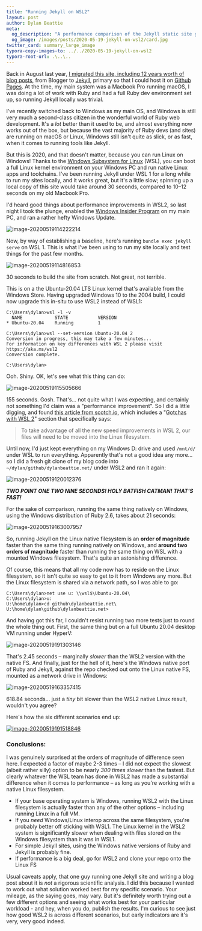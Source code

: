 ```yaml
---
title: "Running Jekyll on WSL2"
layout: post
author: Dylan Beattie
meta: 
  og_description: "A performance comparison of the Jekyll static site generator running on the Windows Subsystem for Linux (WSL) 1 vs WSL2."
  og_image: /images/posts/2020-05-19-jekyll-on-wsl2/card.jpg
twitter_card: summary_large_image
typora-copy-images-to: ../../2020-05-19-jekyll-on-wsl2
typora-root-url: .\..\..
---
```


Back in August last year, [I migrated this site, including 12 years worth of blog posts](/2019/08/14/migrating-from-blogger-to-github-pages.html), from Blogger to [Jekyll](https://jekyllrb.com/), primary so that I could host it on [Github Pages](https://pages.github.com/). At the time, my main system was a Macbook Pro running macOS, I was doing a lot of work with Ruby and had a full Ruby dev environment set up, so running Jekyll locally was trivial.

I've recently switched back to Windows as my main OS, and Windows is still very much a second-class citizen in the wonderful world of Ruby web development. It's a *lot* better than it used to be, and almost everything now works out of the box, but because the vast majority of Ruby devs (and sites) are running on macOS or Linux, Windows still isn't quite as slick, or as fast, when it comes to running tools like Jekyll.

But this is 2020, and that doesn't matter, because you can run Linux on Windows! Thanks to the [Windows Subsystem for Linux](https://docs.microsoft.com/en-us/windows/wsl/about) (WSL), you can boot a full Linux kernel environment on your Windows PC and run native Linux apps and toolchains. I've been running Jekyll under WSL 1 for a long while to run my sites locally, and it works great, but it's a little slow; spinning up a local copy of this site would take around 30 seconds, compared to 10–12 seconds on my old Macbook Pro.

I'd heard good things about performance improvements in WSL2, so last night I took the plunge, enabled the [Windows Insider Program](https://insider.windows.com/en-us/) on my main PC, and ran a rather hefty Windows Update.

![image-20200519114222214](/images/posts/2020-05-19-jekyll-on-wsl2/image-20200519114222214.png)



Now, by way of establishing a baseline, here's running `bundle exec jekyll serve` on WSL 1. This is what I've been using to run my site locally and test things for the past few months.

![image-20200519114816853](/images/posts/2020-05-19-jekyll-on-wsl2/image-20200519114816853.png)

30 seconds to build the site from scratch. Not great, not terrible.

This is on a the Ubuntu-20.04 LTS Linux kernel that's available from the Windows Store. Having upgraded Windows 10 to the 2004 build, I could now upgrade this in-situ to use WSL2 instead of WSL1:

```
C:\Users\dylan>wsl -l -v
  NAME            STATE           VERSION
* Ubuntu-20.04    Running         1

C:\Users\dylan>wsl --set-version Ubuntu-20.04 2
Conversion in progress, this may take a few minutes...
For information on key differences with WSL 2 please visit https://aka.ms/wsl2
Conversion complete.

C:\Users\dylan>
```

Ooh. Shiny. OK, let's see what this thing can do:

![image-20200519115505666](/images/posts/2020-05-19-jekyll-on-wsl2/image-20200519115505666.png)

155 seconds. Gosh. That's... not quite what I was expecting, and certainly not something I'd claim was a "performance improvement". So I did a little digging, and found [this article from scotch.io](https://scotch.io/bar-talk/trying-the-new-wsl-2-its-fast-windows-subsystem-for-linux), which includes a "[Gotchas with WSL 2](https://scotch.io/bar-talk/trying-the-new-wsl-2-its-fast-windows-subsystem-for-linux#toc-gotchas-with-wsl-2)" section that specifically says:

> To take advantage of all the new speed improvements in WSL 2, our files will need to be moved into the Linux filesystem.

Until now, I'd just kept everything on my Windows D: drive and used `/mnt/d/` under WSL to run everything. Apparently that's not a good idea any more... so I did a fresh git clone of my blog code into `~/dylan/github/dylanbeattie.net/` under WSL2 and ran it again:

![image-20200519120012376](/images/posts/2020-05-19-jekyll-on-wsl2/image-20200519120012376.png)

***TWO POINT ONE TWO NINE SECONDS! HOLY BATFISH CATMAN! THAT'S FAST!***

For the sake of comparison, running the same thing natively on Windows, using the Windows distribution of Ruby 2.6, takes about 21 seconds:

![image-20200519163007957](/images/posts/2020-05-19-jekyll-on-wsl2/image-20200519163007957.png)

So, running Jekyll on the Linux native filesystem is an **order of magnitude** faster than the same thing running natively on Windows, and **around two orders of magnitude** faster than running the same thing on WSL with a mounted Windows filesystem. That's quite an astonishing difference. 

Of course, this means that all my code now has to reside on the Linux filesystem, so it isn't quite so easy to get to it from Windows any more. But the Linux filesystem is shared via a network path, so I was able to go:

```
C:\Users\dylan>net use u: \\wsl$\Ubuntu-20.04\
C:\Users\dylan>u:
U:\home\dylan>cd github\dylanbeattie.net\
U:\home\dylan\github\dylanbeattie.net>
```

And having got this far, I couldn't resist running two more tests just to round the whole thing out. First, the same thing but on a full Ubuntu 20.04 desktop VM running under HyperV:

![image-20200519191303146](/images/posts/2020-05-19-jekyll-on-wsl2/image-20200519191303146.png)

That's 2.45 seconds – marginally *slower* than the WSL2 version with the native FS. And finally, just for the hell of it, here's the Windows native port of Ruby and Jekyll, against the repo checked out onto the Linux native FS, mounted as a network drive in Windows:

![image-20200519163357415](/images/posts/2020-05-19-jekyll-on-wsl2/image-20200519163357415.png)

618.84 seconds... just a *tiny* bit slower than the WSL2 native Linux result, wouldn't you agree?

Here's how the six different scenarios end up:

[![image-20200519191518846](/images/posts/2020-05-19-jekyll-on-wsl2/image-20200519191518846.png)](/images/posts/2020-05-19-jekyll-on-wsl2/image-20200519191518846.png)

### Conclusions:

I was genuinely surprised at the orders of magnitude of difference seen here. I expected a factor of maybe 2-3 times – I did not expect the slowest (albeit rather silly) option to be nearly *300 times slower* than the fastest. But clearly whatever the WSL team has done in WSL2 has made a substantial difference when it comes to performance – as long as you're working with a native Linux filesystem.

* If your base operating system is Windows, running WSL2 with the Linux filesystem is actually faster than any of the other options – including running Linux in a full VM.
* If you *need* Windows/Linux interop across the same filesystem, you're probably better off sticking with WSL1. The Linux kernel in the WSL2 system is significantly slower when dealing with files stored on the Windows filesystem than it was in WSL1.
* For simple Jekyll sites, using the Windows native versions of Ruby and Jekyll is probably fine.
* If performance is a big deal, go for WSL2 and clone your repo onto the Linux FS

Usual caveats apply, that one guy running one Jekyll site and writing a blog post about it is *not* a rigorous scientific analysis. I did this because I wanted to work out what solution worked best for my specific scenario. Your mileage, as the saying goes, may vary. But it's definitely worth trying out a few different options and seeing what works best for your particular workload - and hey, when you do, publish the results. I'm curious to see just how good WSL2 is across different scenarios, but early indicators are it's very, very good indeed.